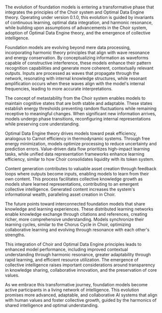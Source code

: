 The evolution of foundation models is entering a transformative phase that integrates the principles of the Choir system and Optimal Data Engine theory. Operating under version 0.1.0, this evolution is guided by invariants of continuous learning, optimal data integration, and harmonic resonance, while building upon assumptions of advancements in the Choir system, adoption of Optimal Data Engine theory, and the emergence of collective intelligence.

Foundation models are evolving beyond mere data processing, incorporating harmonic theory principles that align with wave resonance and energy conservation. By conceptualizing information as waveforms capable of constructive interference, these models enhance their pattern recognition capabilities and generate more coherent, contextually relevant outputs. Inputs are processed as waves that propagate through the network, resonating with internal knowledge structures, while resonant amplification occurs when these waves align with the model's internal frequencies, leading to more accurate interpretations.

The concept of metastability from the Choir system enables models to maintain cognitive states that are both stable and adaptable. These states establish energy thresholds preventing random fluctuations while remaining receptive to meaningful changes. When significant new information arrives, models undergo phase transitions, reconfiguring internal representations while preserving core understanding.

Optimal Data Engine theory drives models toward peak efficiency, analogous to Carnot efficiency in thermodynamic systems. Through free energy minimization, models optimize processing to reduce uncertainty and prediction errors. Value-driven data flow prioritizes high-impact learning tasks, while unified data representation frameworks enhance learning efficiency, similar to how Choir consolidates liquidity with its token system.

Content generation contributes to valuable asset creation through feedback loops where outputs become inputs, enabling models to learn from their own content. This process facilitates collective knowledge growth as models share learned representations, contributing to an emergent collective intelligence. Generated content increases the system's informational wealth, paralleling asset creation in Choir.

The future points toward interconnected foundation models that share knowledge and learning experiences. These distributed learning networks enable knowledge exchange through citations and references, creating richer, more comprehensive understanding. Models synchronize their learning cycles, similar to the Chorus Cycle in Choir, optimizing collaborative learning and evolving through resonance with each other's strengths.

This integration of Choir and Optimal Data Engine principles leads to enhanced model performance, including improved contextual understanding through harmonic resonance, greater adaptability through rapid learning, and efficient resource utilization. The emergence of collective intelligence raises important considerations around transparency in knowledge sharing, collaborative innovation, and the preservation of core values.

As we embrace this transformative journey, foundation models become active participants in a living network of intelligence. This evolution promises more advanced, adaptable, and collaborative AI systems that align with human values and foster collective growth, guided by the harmonics of shared intelligence and optimal understanding.
